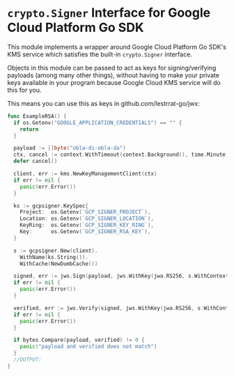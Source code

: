 # `crypto.Signer` Interface for Google Cloud Platform Go SDK

This module implements a wrapper around Google Cloud Platform Go SDK's KMS service
which satisfies the built-in `crypto.Signer` interface.

Objects in this module can be passed to act as keys for
signing/verifying payloads (among many other things),
without having to make your private keys available in your program
because Google Cloud KMS service will do this for you.

This means you can use this as keys in github.com/lestrrat-go/jwx:

```go
func ExampleRSA() {
  if os.Getenv("GOOGLE_APPLICATION_CREDENTIALS") == "" {
    return
  }

  payload := []byte("obla-di-obla-da")
  ctx, cancel := context.WithTimeout(context.Background(), time.Minute)
  defer cancel()

  client, err := kms.NewKeyManagementClient(ctx)
  if err != nil {
    panic(err.Error())
  }

  ks := gcpsigner.KeySpec{
    Project:  os.Getenv(`GCP_SIGNER_PROJECT`),
    Location: os.Getenv(`GCP_SIGNER_LOCATION`),
    KeyRing:  os.Getenv(`GCP_SIGNER_KEY_RING`),
    Key:      os.Getenv(`GCP_SIGNER_RSA_KEY`),
  }

  s := gcpsigner.New(client).
    WithName(ks.String()).
    WithCache(NewDumbCache())

  signed, err := jws.Sign(payload, jws.WithKey(jwa.RS256, s.WithContext(ctx)))
  if err != nil {
    panic(err.Error())
  }

  verified, err := jws.Verify(signed, jws.WithKey(jwa.RS256, s.WithContext(ctx)))
  if err != nil {
    panic(err.Error())
  }

  if bytes.Compare(payload, verified) != 0 {
    panic("payload and verified does not match")
  }
  //OUTPUT:
}
```
